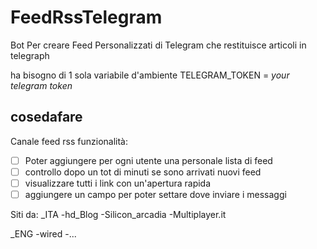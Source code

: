 # FeedRssTelegram

Bot Per creare Feed Personalizzati di Telegram che restituisce articoli in telegraph

ha bisogno di 1 sola variabile d'ambiente
TELEGRAM_TOKEN = _your telegram token_

## cosedafare

Canale feed rss
funzionalità:

- [ ] Poter aggiungere per ogni utente una personale lista di feed
- [ ] controllo dopo un tot di minuti se sono arrivati nuovi feed
- [ ] visualizzare tutti i link con un'apertura rapida
- [ ] aggiungere un campo per poter settare dove inviare i messaggi

Siti da:
\_ITA
-hd_Blog
-Silicon_arcadia
-Multiplayer.it

\_ENG
-wired
-...

